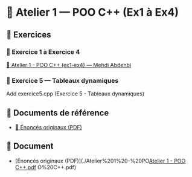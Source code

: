 # 🧩 Atelier 1 — POO C++ (Ex1 à Ex4)

## 📘 Exercices
### 🔹 Exercice 1 à Exercice 4
[📄 Atelier 1 - POO C++ (ex1-ex4) — Mehdi Abdenbi](https://github.com/user-attachments/files/22868256/Atelier.1.-.POO.C%2B%2B.ex1-ex4.mehdi.abdenbi.pdf)

### 🔹 Exercice 5 — Tableaux dynamiques
Add exercice5.cpp (Exercice 5 - Tableaux dynamiques)

## 📂 Documents de référence
- [📑 Énoncés originaux (PDF)](https://github.com/user-attachments/files/22846114/Atelier.1.-.POO.C%2B%2B.pdf)


## 📄 Document
- [Énoncés originaux (PDF)](./Atelier%201%20-%20PO[Atelier 1 - POO C++.pdf](https://github.com/user-attachments/files/22846114/Atelier.1.-.POO.C%2B%2B.pdf)
O%20C++.pdf)
